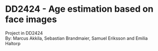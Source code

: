 # DD2424 - Age estimation based on face images
Project in DD2424 <br />
By: Marcus Akkila, Sebastian Brandmaier, Samuel Eriksson and Emilia Haltorp
